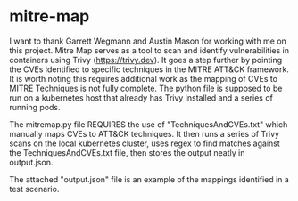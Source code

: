 # mitre-map

I want to thank Garrett Wegmann and Austin Mason for working with me on this project. Mitre Map serves as a tool to scan and identify vulnerabilities in containers using Trivy (https://trivy.dev). It goes a step further by pointing the CVEs identified to specific techniques in the MITRE ATT&CK framework. It is worth noting this requires additional work as the mapping of CVEs to MITRE Techniques is not fully complete. The python file is supposed to be run on a kubernetes host that already has Trivy installed and a series of running pods.

The mitremap.py file REQUIRES the use of "TechniquesAndCVEs.txt" which manually maps CVEs to ATT&CK techniques. It then runs a series of Trivy scans on the local kubernetes cluster, uses regex to find matches against the TechniquesAndCVEs.txt file, then stores the output neatly in output.json.

The attached "output.json" file is an example of the mappings identified in a test scenario.
